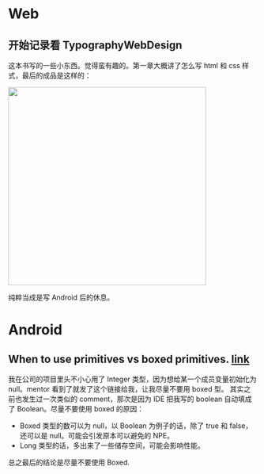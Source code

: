 # Web
## 开始记录看 TypographyWebDesign 
这本书写的一些小东西。觉得蛮有趣的。第一章大概讲了怎么写 html 和 css 样式，最后的成品是这样的：

<img src="http://ww3.sinaimg.cn/large/9fbe0bc0jw1f2qr94jz2rj21kw10f0wj.jpg" width="400px">

纯粹当成是写 Android 后的休息。

# Android
## When to use primitives vs boxed primitives. [link](http://programmers.stackexchange.com/questions/203970/when-to-use-primitive-vs-class-in-java)

我在公司的项目里头不小心用了 Integer 类型，因为想给某一个成员变量初始化为 null。mentor 看到了就发了这个链接给我，让我尽量不要用 boxed 型。
其实之前也发生过一次类似的 comment，那次是因为 IDE 把我写的 boolean 自动填成了 Boolean。尽量不要使用 boxed 的原因：
- Boxed 类型的数可以为 null，以 Boolean 为例子的话，除了 true 和 false，还可以是 null。可能会引发原本可以避免的 NPE。
- Long 类型的话，多出来了一些储存空间，可能会影响性能。 

总之最后的结论是尽量不要使用 Boxed.


